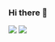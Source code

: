 ### Hi there 👋

<a herf="https://github.com/7kyun/ghiblog">![](https://img.shields.io/badge/blog-ghiblog-blue) </a> 
![](https://img.shields.io/badge/tool-http--request-yellowgreen)  

<!--
**7kyun/7kyun** is a ✨ _special_ ✨ repository because its `README.md` (this file) appears on your GitHub profile.

Here are some ideas to get you started:

- 🔭 I’m currently working on ...
- 🌱 I’m currently learning ...
- 👯 I’m looking to collaborate on ...
- 🤔 I’m looking for help with ...
- 💬 Ask me about ...
- 📫 How to reach me: ...
- 😄 Pronouns: ...
- ⚡ Fun fact: ...
-->
